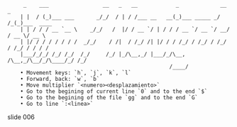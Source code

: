          _    ___                 __   _   __            _             __  _
        | |  / (_)___ ___       _/_/  / | / /___ __   __(_)___ _____ _/ /_(_)___  ____
        | | / / / __ `__ \    _/_/   /  |/ / __ `/ | / / / __ `/ __ `/ __/ / __ \/ __ \
        | |/ / / / / / / /  _/_/    / /|  / /_/ /| |/ / / /_/ / /_/ / /_/ / /_/ / / / /
        |___/_/_/ /_/ /_/  /_/     /_/ |_/\__,_/ |___/_/\__, /\__,_/\__/_/\____/_/ /_/
                                                       /____/
        • Movement keys: `h`, `j`, `k`, `l`
        • Forward, back: `w`, `b`
        • Move multiplier `<numero><desplazamiento>`
        • Go to the begining of current line `0` and to the end `$`
        • Go to the begining of the file `gg` and to the end `G`
        • Go to line `:<linea>`

















































































slide 006
